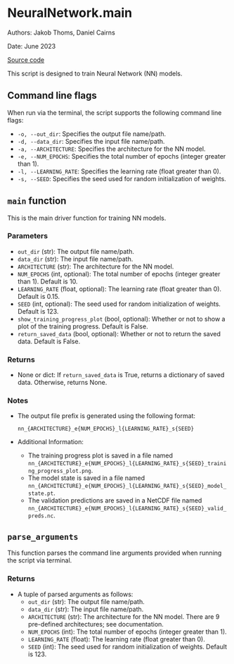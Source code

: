 # NeuralNetwork.main

Authors: Jakob Thoms, Daniel Cairns

Date: June 2023

[Source code](/src/NeuralNetwork/scripts/nn_main.py)

This script is designed to train Neural Network (NN) models.

## Command line flags

When run via the terminal, the script supports the following command line flags:

- `-o, --out_dir`: Specifies the output file name/path.
- `-d, --data_dir`: Specifies the input file name/path.
- `-a, --ARCHITECTURE`: Specifies the architecture for the NN model.
- `-e, --NUM_EPOCHS`: Specifies the total number of epochs (integer greater than 1).
- `-l, --LEARNING_RATE`: Specifies the learning rate (float greater than 0).
- `-s, --SEED`: Specifies the seed used for random initialization of weights.

## `main` function

This is the main driver function for training NN models.

### Parameters

- `out_dir` (str): The output file name/path.
- `data_dir` (str): The input file name/path.
- `ARCHITECTURE` (str): The architecture for the NN model.
- `NUM_EPOCHS` (int, optional): The total number of epochs (integer greater than 1). Default is 10.
- `LEARNING_RATE` (float, optional): The learning rate (float greater than 0). Default is 0.15.
- `SEED` (int, optional): The seed used for random initialization of weights. Default is 123.
- `show_training_progress_plot` (bool, optional): Whether or not to show a plot of the training progress. Default is False.
- `return_saved_data` (bool, optional): Whether or not to return the saved data. Default is False.

### Returns

- None or dict: If `return_saved_data` is True, returns a dictionary of saved data. Otherwise, returns None.

### Notes

- The output file prefix is generated using the following format:

    ```
    nn_{ARCHITECTURE}_e{NUM_EPOCHS}_l{LEARNING_RATE}_s{SEED}
    ```

- Additional Information:
  - The training progress plot is saved in a file named `nn_{ARCHITECTURE}_e{NUM_EPOCHS}_l{LEARNING_RATE}_s{SEED}_training_progress_plot.png`.
  - The model state is saved in a file named `nn_{ARCHITECTURE}_e{NUM_EPOCHS}_l{LEARNING_RATE}_s{SEED}_model_state.pt`.
  - The validation predictions are saved in a NetCDF file named `nn_{ARCHITECTURE}_e{NUM_EPOCHS}_l{LEARNING_RATE}_s{SEED}_valid_preds.nc`.


## `parse_arguments`

This function parses the command line arguments provided when running the script via terminal.

### Returns

- A tuple of parsed arguments as follows:
  - `out_dir` (str): The output file name/path.
  - `data_dir` (str): The input file name/path.
  - `ARCHITECTURE` (str): The architecture for the NN model. There are 9 pre-defined architectures; see documentation.
  - `NUM_EPOCHS` (int): The total number of epochs (integer greater than 1).
  - `LEARNING_RATE` (float): The learning rate (float greater than 0).
  - `SEED` (int): The seed used for random initialization of weights. Default is 123.
